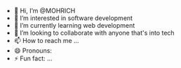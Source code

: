 - 👋 Hi, I’m @MOHRICH
- 👀 I’m interested in software development 
- 🌱 I’m currently learning web development 
- 💞️ I’m looking to collaborate with anyone that's into tech
- 📫 How to reach me ...
- 😄 Pronouns:
- ⚡ Fun fact: ...

<!---
MOHRICH/MOHRICH is a ✨ special ✨ repository because its `README.md` (this file) appears on your GitHub profile.
You can click the Preview link to take a look at your changes.
--->
